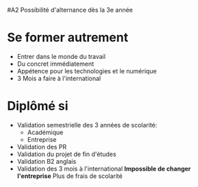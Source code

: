 #A2 
Possibilité d'alternance dès la 3e année

# Se former autrement

* Entrer dans le monde du travail
* Du concret immédiatement
* Appétence pour les technologies et le numérique
* 3 Mois a faire à l'international

# Diplômé si

* Validation semestrielle des 3 années de scolarité: 
  * Académique
  * Entreprise
* Validation des PR
* Validation du projet de fin d'études
* Validation B2 anglais
* Validation des 3 mois à l'international **Impossible de changer l'entreprise** Plus de frais de scolarité